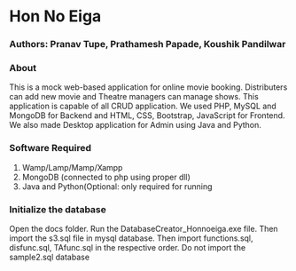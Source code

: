 # Hon No Eiga

### Authors: Pranav Tupe, Prathamesh Papade, Koushik Pandilwar

### About

This is a mock web-based application for online movie booking. Distributers can add new movie and Theatre managers
can manage shows. This application is capable of all CRUD application. We used PHP, MySQL and MongoDB for
Backend and HTML, CSS, Bootstrap, JavaScript for Frontend. We also made Desktop application for Admin using Java
and Python.

### Software Required

1. Wamp/Lamp/Mamp/Xampp
2. MongoDB (connected to php using proper dll)
3. Java and Python(Optional: only required for running

### Initialize the database

Open the docs folder. Run the DatabaseCreator_Honnoeiga.exe file. Then import the s3.sql file in mysql database. Then import functions.sql, disfunc.sql, TAfunc.sql in the respective order. Do not import the sample2.sql database

